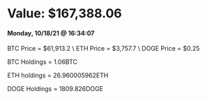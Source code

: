 # Value: $167,388.06

#### Monday, 10/18/21 @ 16:34:07 

BTC Price = $61,913.2
\ ETH Price = $3,757.7
\ DOGE Price = $0.25


BTC Holdings = 1.06BTC

 ETH holdings = 26.960005962ETH

 DOGE Holdings = 1809.826DOGE

